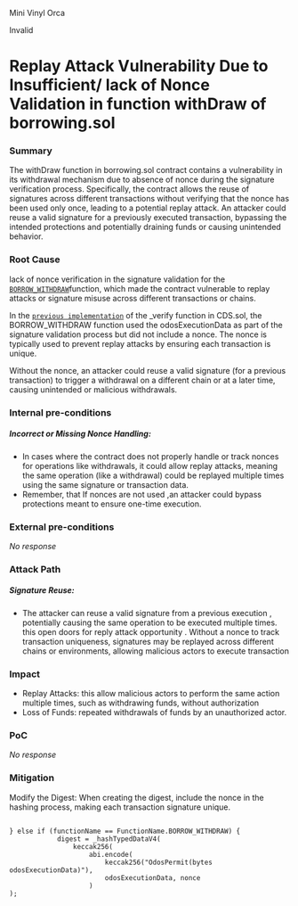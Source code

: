 Mini Vinyl Orca

Invalid

# Replay Attack Vulnerability Due to Insufficient/ lack of  Nonce Validation in  function withDraw of borrowing.sol

### Summary

The  withDraw  function in borrowing.sol contract  contains a vulnerability in its withdrawal mechanism due to absence of nonce  during the signature verification process. Specifically, the contract allows the reuse of signatures across different transactions without verifying that the nonce has been used only once, leading to a potential replay attack. An attacker could reuse a valid signature for a previously executed transaction, bypassing the intended protections and potentially draining funds or causing unintended behavior.

### Root Cause

lack of nonce verification in the signature validation for the [`BORROW_WITHDRAW`](https://github.com/sherlock-audit/2024-11-autonomint/blob/main/Blockchain/Blockchian/contracts/Core_logic/borrowing.sol#L290)function, which made the contract vulnerable to replay attacks or signature misuse across different transactions or chains.

In the [`previous implementation`](https://github.com/sherlock-audit/2024-11-autonomint/blob/main/Blockchain/Blockchian/contracts/Core_logic/CDS.sol#L898C1-L905C2) of the _verify function in CDS.sol, the BORROW_WITHDRAW function used the odosExecutionData as part of the signature validation process but did not include a nonce. The nonce is typically used to prevent replay attacks by ensuring each transaction is unique.

Without the nonce, an attacker could reuse a valid signature (for a previous transaction) to trigger a withdrawal on a different chain or at a later time, causing unintended or malicious withdrawals.



### Internal pre-conditions

 ##### Incorrect or Missing Nonce Handling:
* In cases where the contract does not properly handle or track nonces for operations like withdrawals, it could allow replay attacks, meaning the same operation (like a withdrawal) could be replayed multiple times using the same signature or transaction data.
*  Remember, that If nonces are not used ,an attacker could bypass protections meant to ensure one-time execution.


### External pre-conditions

_No response_

### Attack Path

#####  Signature Reuse:
* The attacker can reuse a valid signature from a previous execution , potentially causing the same operation to be executed multiple times. this open doors for reply attack opportunity . Without a nonce to track transaction uniqueness, signatures may be replayed across different chains or environments, allowing malicious actors to execute transaction

### Impact

* Replay Attacks:  this  allow malicious actors to perform the same action multiple times, such as withdrawing funds, without authorization
* Loss of Funds: repeated withdrawals of funds by an unauthorized actor.


### PoC

_No response_

### Mitigation

Modify the Digest: When creating the digest, include the nonce in the hashing process, making each transaction signature unique.

```solidity

} else if (functionName == FunctionName.BORROW_WITHDRAW) {
            digest = _hashTypedDataV4(
                keccak256(
                    abi.encode(
                        keccak256("OdosPermit(bytes odosExecutionData)"),
                        odosExecutionData, nonce
                    )
);

```
